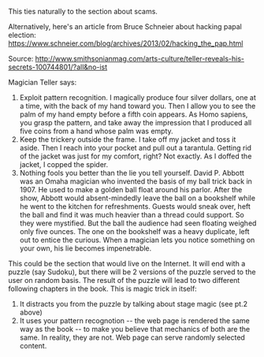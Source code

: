
This ties naturally to the section about scams.

Alternatively, here's an article from Bruce Schneier about hacking papal election: <https://www.schneier.com/blog/archives/2013/02/hacking_the_pap.html>

Source: <http://www.smithsonianmag.com/arts-culture/teller-reveals-his-secrets-100744801/?all&no-ist>

Magician Teller says:

1. Exploit pattern recognition. I magically produce four silver dollars, one at a time, with the back of my hand toward you. Then I allow you to see the palm of my hand empty before a fifth coin appears. As Homo sapiens, you grasp the pattern, and take away the impression that I produced all five coins from a hand whose palm was empty.
2. Keep the trickery outside the frame. I take off my jacket and toss it aside. Then I reach into your pocket and pull out a tarantula. Getting rid of the jacket was just for my comfort, right? Not exactly. As I doffed the jacket, I copped the spider.
3. Nothing fools you better than the lie you tell yourself. David P. Abbott was an Omaha magician who invented the basis of my ball trick back in 1907. He used to make a golden ball float around his parlor. After the show, Abbott would absent-mindedly leave the ball on a bookshelf while he went to the kitchen for refreshments. Guests would sneak over, heft the ball and find it was much heavier than a thread could support. So they were mystified. But the ball the audience had seen floating weighed only five ounces. The one on the bookshelf was a heavy duplicate, left out to entice the curious. When a magician lets you notice something on your own, his lie becomes impenetrable.

This could be the section that would live on the Internet. It will end with a puzzle (say Sudoku), but there will be 2 versions of the puzzle served to the user on random basis. The result of the puzzle will lead to two different following chapters in the book. This is magic trick in itself:

1. It distracts you from the puzzle by talking about stage magic (see pt.2 above)
2. It uses your pattern recognotion -- the web page is rendered the same way as the book -- to make you believe that mechanics of both are the same. In reality, they are not. Web page can serve randomly selected content.

